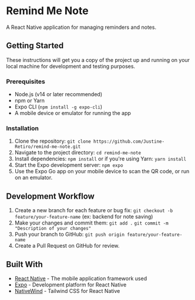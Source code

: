 # Remind Me Note

A React Native application for managing reminders and notes.

## Getting Started

These instructions will get you a copy of the project up and running on your local machine for development and testing purposes.

### Prerequisites

- Node.js (v14 or later recommended)
- npm or Yarn
- Expo CLI (`npm install -g expo-cli`)
- A mobile device or emulator for running the app

### Installation

1. Clone the repository: `git clone https://github.com/Justine-Retiro/remind-me-note.git`
2. Navigate to the project directory: `cd remind-me-note`
3. Install dependencies: `npm install` or if you're using Yarn: `yarn install`
4. Start the Expo development server: `npm expo`
5. Use the Expo Go app on your mobile device to scan the QR code, or run on an emulator.

## Development Workflow

1. Create a new branch for each feature or bug fix: `git checkout -b feature/your-feature-name` (ex: backend for note saving)
2. Make your changes and commit them: `git add .`  `git commit -m "Description of your changes"`
3. Push your branch to GitHub: `git push origin feature/your-feature-name`
4. Create a Pull Request on GitHub for review.

## Built With

- [React Native](https://reactnative.dev/) - The mobile application framework used
- [Expo](https://expo.dev/) - Development platform for React Native
- [NativeWind](https://www.nativewind.dev/) - Tailwind CSS for React Native
